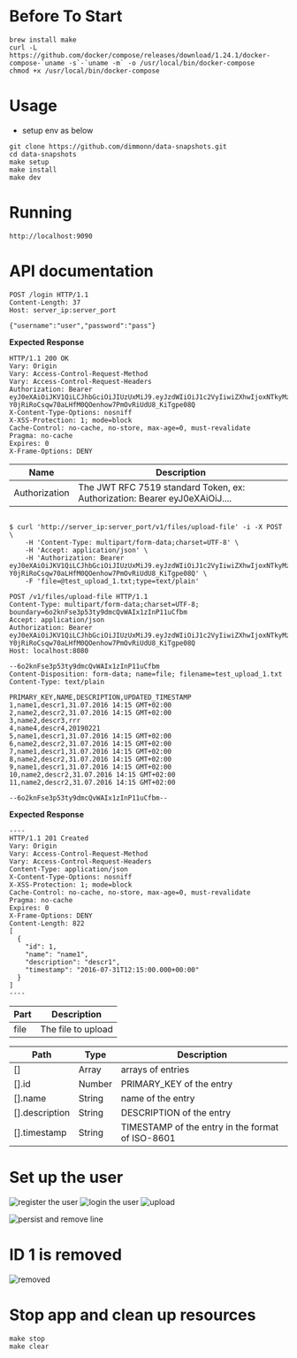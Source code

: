 # **Before To Start**
```text
brew install make
curl -L https://github.com/docker/compose/releases/download/1.24.1/docker-compose-`uname -s`-`uname -m` -o /usr/local/bin/docker-compose
chmod +x /usr/local/bin/docker-compose
```
# **Usage**

- setup env as below
```.env
git clone https://github.com/dimmonn/data-snapshots.git
cd data-snapshots
make setup
make install
make dev
```
# **Running**
```text
http://localhost:9090
```
# **API documentation**

```text
POST /login HTTP/1.1
Content-Length: 37
Host: server_ip:server_port

{"username":"user","password":"pass"}
```
**Expected Response**
```text
HTTP/1.1 200 OK
Vary: Origin
Vary: Access-Control-Request-Method
Vary: Access-Control-Request-Headers
Authorization: Bearer eyJ0eXAiOiJKV1QiLCJhbGciOiJIUzUxMiJ9.eyJzdWIiOiJ1c2VyIiwiZXhwIjoxNTkyMzc0NTQwfQ.I9roM1CV4O9eBNy0WgXXcp2Atx4wmqmoWA7Ar5-Y0jRiRoCsqw70aLHfM0QOenhow7PmOvRiUdU8_KiTgpe08Q
X-Content-Type-Options: nosniff
X-XSS-Protection: 1; mode=block
Cache-Control: no-cache, no-store, max-age=0, must-revalidate
Pragma: no-cache
Expires: 0
X-Frame-Options: DENY
```

Name         |Description
------------ | -------------
Authorization | The JWT RFC 7519 standard Token, ex: Authorization: Bearer eyJ0eXAiOiJ....

```text

$ curl 'http://server_ip:server_port/v1/files/upload-file' -i -X POST \
    -H 'Content-Type: multipart/form-data;charset=UTF-8' \
    -H 'Accept: application/json' \
    -H 'Authorization: Bearer eyJ0eXAiOiJKV1QiLCJhbGciOiJIUzUxMiJ9.eyJzdWIiOiJ1c2VyIiwiZXhwIjoxNTkyMzc0NTQwfQ.I9roM1CV4O9eBNy0WgXXcp2Atx4wmqmoWA7Ar5-Y0jRiRoCsqw70aLHfM0QOenhow7PmOvRiUdU8_KiTgpe08Q' \
    -F 'file=@test_upload_1.txt;type=text/plain'

```
```text
POST /v1/files/upload-file HTTP/1.1
Content-Type: multipart/form-data;charset=UTF-8; boundary=6o2knFse3p53ty9dmcQvWAIx1zInP11uCfbm
Accept: application/json
Authorization: Bearer eyJ0eXAiOiJKV1QiLCJhbGciOiJIUzUxMiJ9.eyJzdWIiOiJ1c2VyIiwiZXhwIjoxNTkyMzc0NTQwfQ.I9roM1CV4O9eBNy0WgXXcp2Atx4wmqmoWA7Ar5-Y0jRiRoCsqw70aLHfM0QOenhow7PmOvRiUdU8_KiTgpe08Q
Host: localhost:8080

--6o2knFse3p53ty9dmcQvWAIx1zInP11uCfbm
Content-Disposition: form-data; name=file; filename=test_upload_1.txt
Content-Type: text/plain

PRIMARY_KEY,NAME,DESCRIPTION,UPDATED_TIMESTAMP
1,name1,descr1,31.07.2016 14:15 GMT+02:00
2,name2,descr2,31.07.2016 14:15 GMT+02:00
3,name2,descr3,rrr
4,name4,descr4,20190221
5,name1,descr1,31.07.2016 14:15 GMT+02:00
6,name2,descr2,31.07.2016 14:15 GMT+02:00
7,name1,descr1,31.07.2016 14:15 GMT+02:00
8,name2,descr2,31.07.2016 14:15 GMT+02:00
9,name1,descr1,31.07.2016 14:15 GMT+02:00
10,name2,descr2,31.07.2016 14:15 GMT+02:00
11,name2,descr2,31.07.2016 14:15 GMT+02:00

--6o2knFse3p53ty9dmcQvWAIx1zInP11uCfbm--
```
**Expected Response** 

```text
----
HTTP/1.1 201 Created
Vary: Origin
Vary: Access-Control-Request-Method
Vary: Access-Control-Request-Headers
Content-Type: application/json
X-Content-Type-Options: nosniff
X-XSS-Protection: 1; mode=block
Cache-Control: no-cache, no-store, max-age=0, must-revalidate
Pragma: no-cache
Expires: 0
X-Frame-Options: DENY
Content-Length: 822
[
  {
    "id": 1,
    "name": "name1",
    "description": "descr1",
    "timestamp": "2016-07-31T12:15:00.000+00:00"
  }
] 
----
```


Part | Description
--- | -------------
file | The file to upload

Path | Type | Description
---- | ---- | -------
[] | Array | arrays of entries
[].id | Number | PRIMARY_KEY of the entry
[].name | String | name of the entry
[].description | String | DESCRIPTION of the entry
[].timestamp |String | TIMESTAMP of the entry in the format of ISO-8601

# **Set up the user**
![register the user](data-snapshots-auth/src/main/resources/register.png?raw=true "Template")
![login the user](data-snapshots-auth/src/main/resources/login.png?raw=true "Template")
![upload](data-snapshots-auth/src/main/resources/upload.png?raw=true "Template")

![persist and remove line](data-snapshots-auth/src/main/resources/remove.png?raw=true "Template")

# **ID 1 is removed**
![removed](data-snapshots-auth/src/main/resources/removed.png?raw=true "Template")

# **Stop app and clean up resources**
```text
make stop
make clear
```
